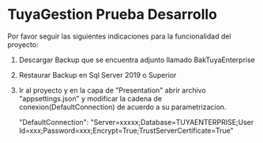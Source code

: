 # TuyaGestion Prueba Desarrollo
Por favor seguir las siguientes indicaciones para la funcionalidad del proyecto:

1. Descargar Backup que se encuentra adjunto llamado BakTuyaEnterprise
2. Restaurar Backup en  Sql Server 2019 o Superior
3. Ir al proyecto  y en la capa de "Presentation" abrir archivo "appsettings.json" y modificar  la cadena de conexion(DefaultConnection) de acuerdo a su parametrizacion.
   
   "DefaultConnection": "Server=xxxxx;Database=TUYAENTERPRISE;User Id=xxx;Password=xxx;Encrypt=True;TrustServerCertificate=True"
   

   



